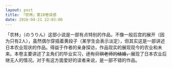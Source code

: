 ```yaml
---
layout: post
title: 「农林」第10卷读感
date: 2016-04-21 22:03:00
---
```

「农林」（<span lang="ja">のうりん</span>）这部小说是一部有点特别的作品，不像一般后宫的展开（因为只有2人），虽然偶尔穿插着黄段子（某学生会表示淡定），但其实这是一部讲述日本农业现状的作品。得益于作者的亲身探访，作品现实的展现现今的农业和未来。本卷主要讲述了主角们的毕业实习，~~还有贝琪老师的结婚，~~展现了日本农业后继无人的情况。对于有这方面爱好的读者来说，是一部不错的作品。
